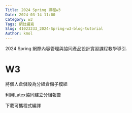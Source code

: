 ```yaml
---
Title: 2024 Spring 課程w3
Date: 2024-03-14 11:00
Category: w3
Tags: 網誌編寫
Slug: 41023233_2024-Spring-w3-blog-tutorial
Author: kmol
---
```


2024 Spring 網際內容管理與協同產品設計實習課程教學導引.

<!-- PELICAN_END_SUMMARY -->
# W3
將個人倉儲設為分組倉儲子模組

利用Latex協同建立分組報告

下載可攜程式編譯